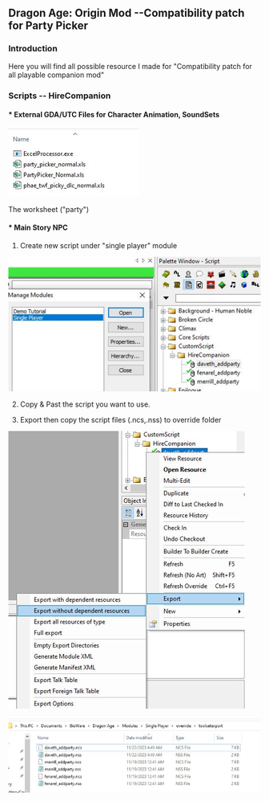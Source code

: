 ## Dragon Age: Origin Mod --Compatibility patch for Party Picker 

### Introduction 

Here you will find all possible resource I made for "Compatibility patch for all playable companion mod"

### Scripts -- HireCompanion

#### * External GDA/UTC Files for Character Animation, SoundSets

![Animation_Worksheet](https://github.com/Zachky/Dragon-Age-Mods/blob/main/Image_Library/Hire_Companion/Animation_Worksheet.JPG?raw=true)

The worksheet ("party")

#### * Main Story NPC
1. Create new script under "single player" module 

![single_player](https://github.com/Zachky/Dragon-Age-Mods/blob/main/Image_Library/Hire_Companion/Single_Player_Module.jpg?raw=true)

2. Copy & Past the script you want to use.

3. Export then copy the script files (.ncs,.nss) to override folder

![Export](https://github.com/Zachky/Dragon-Age-Mods/blob/main/Image_Library/Hire_Companion/Export_without_dependent_resources.jpg?raw=true)

![Script_Files](https://github.com/Zachky/Dragon-Age-Mods/blob/main/Image_Library/Hire_Companion/Script_Files.JPG?raw=true) 
